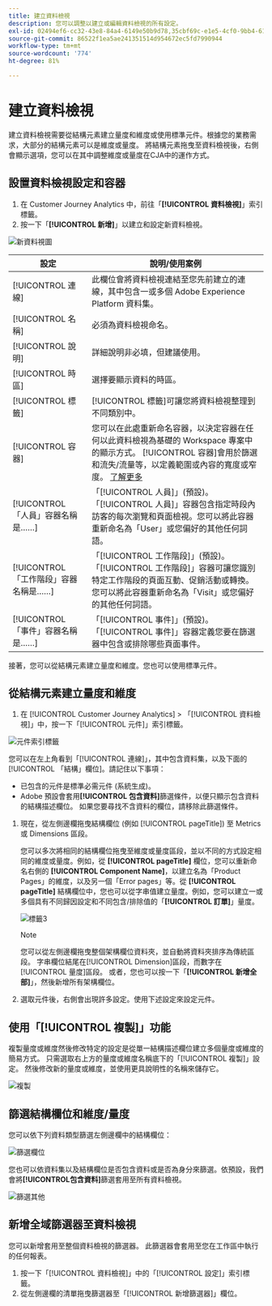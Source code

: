 ```yaml
---
title: 建立資料檢視
description: 您可以調整以建立或編輯資料檢視的所有設定。
exl-id: 02494ef6-cc32-43e8-84a4-6149e50b9d78,35cbf69c-e1e5-4cf0-9bb4-6105d3e4c78e
source-git-commit: 86522f1ea5ae241351514d954672ec5fd7990944
workflow-type: tm+mt
source-wordcount: '774'
ht-degree: 81%

---
```


# 建立資料檢視

建立資料檢視需要從結構元素建立量度和維度或使用標準元件。根據您的業務需求，大部分的結構元素可以是維度或量度。 將結構元素拖曳至資料檢視後，右側會顯示選項，您可以在其中調整維度或量度在CJA中的運作方式。

## 設置資料檢視設定和容器

1. 在 Customer Journey Analytics 中，前往「**[!UICONTROL 資料檢視]**」索引標籤。
2. 按一下「**[!UICONTROL 新增]**」以建立和設定新資料檢視。

![新資料視圖](assets/new-data-view.png)

| 設定 | 說明/使用案例 |
| --- | --- |
| [!UICONTROL 連線] | 此欄位會將資料檢視連結至您先前建立的連線，其中包含一或多個 Adobe Experience Platform 資料集。 |
| [!UICONTROL 名稱] | 必須為資料檢視命名。 |
| [!UICONTROL 說明] | 詳細說明非必填，但建議使用。 |
| [!UICONTROL 時區] | 選擇要顯示資料的時區。 |
| [!UICONTROL 標籤] | [!UICONTROL 標籤]可讓您將資料檢視整理到不同類別中。 |
| [!UICONTROL 容器] | 您可以在此處重新命名容器，以決定容器在任何以此資料檢視為基礎的 Workspace 專案中的顯示方式。 [!UICONTROL 容器]會用於篩選和流失/流量等，以定義範圍或內容的寬度或窄度。 [了解更多](https://experienceleague.adobe.com/docs/analytics-platform/using/cja-components/cja-filters/filters-overview.html?lang=zh-Hant#filter-containers) |
| [!UICONTROL 「人員」容器名稱是……] | 「[!UICONTROL 人員]」(預設)。「[!UICONTROL 人員]」容器包含指定時段內訪客的每次瀏覽和頁面檢視。您可以將此容器重新命名為「User」或您偏好的其他任何詞語。 |
| [!UICONTROL 「工作階段」容器名稱是……] | 「[!UICONTROL 工作階段]」(預設)。「[!UICONTROL 工作階段]」容器可讓您識別特定工作階段的頁面互動、促銷活動或轉換。您可以將此容器重新命名為「Visit」或您偏好的其他任何詞語。 |
| [!UICONTROL 「事件」容器名稱是……] | 「[!UICONTROL 事件]」(預設)。「[!UICONTROL 事件]」容器定義您要在篩選器中包含或排除哪些頁面事件。 |

接著，您可以從結構元素建立量度和維度。您也可以使用標準元件。

## 從結構元素建立量度和維度

1. 在 [!UICONTROL Customer Journey Analytics] > 「[!UICONTROL 資料檢視]」中，按一下「[!UICONTROL 元件]」索引標籤。

![元件索引標籤](assets/components-tab.png)

您可以在左上角看到「[!UICONTROL 連線]」，其中包含資料集，以及下面的[!UICONTROL 「結構」欄位]。請記住以下事項：

* 已包含的元件是標準必需元件 (系統生成)。
* Adobe 預設會套用&#x200B;**[!UICONTROL 包含資料]**&#x200B;篩選條件，以便只顯示包含資料的結構描述欄位。 如果您要尋找不含資料的欄位，請移除此篩選條件。

1. 現在，從左側邊欄拖曳結構欄位 (例如 [!UICONTROL pageTitle]) 至 Metrics 或 Dimensions 區段。

   您可以多次將相同的結構欄位拖曳至維度或量度區段，並以不同的方式設定相同的維度或量度。例如，從 **[!UICONTROL &#x200B;pageTitle]** &#x200B;欄位，您可以重新命名右側的 **[!UICONTROL Component Name]**，以建立名為「Product Pages」的維度，以及另一個「Error pages」等。從 **[!UICONTROL pageTitle]** 結構欄位中，您也可以從字串值建立量度。例如，您可以建立一或多個具有不同歸因設定和不同包含/排除值的「**[!UICONTROL 訂單]**」量度。

   ![標籤3](assets/components-tab-3.png)

   >[!NOTE]
   >
   >您可以從左側邊欄拖曳整個架構欄位資料夾，並自動將資料夾排序為傳統區段。 字串欄位結尾在[!UICONTROL Dimension]區段，而數字在[!UICONTROL 量度]區段。 或者，您也可以按一下「**[!UICONTROL 新增全部]**」，然後新增所有架構欄位。

1. 選取元件後，右側會出現許多設定。使用下述設定來設定元件。

## 使用「[!UICONTROL 複製]」功能

複製量度或維度然後修改特定的設定是從單一結構描述欄位建立多個量度或維度的簡易方式。 只需選取右上方的量度或維度名稱底下的「[!UICONTROL 複製]」設定。 然後修改新的量度或維度，並使用更具說明性的名稱來儲存它。

![複製](assets/duplicate.png)

## 篩選結構欄位和維度/量度

您可以依下列資料類型篩選左側邊欄中的結構欄位：

![篩選欄位](assets/filter-fields.png)

您也可以依資料集以及結構欄位是否包含資料或是否為身分來篩選。依預設，我們會將&#x200B;**[!UICONTROL &#x200B;包含資料]**&#x200B;篩選套用至所有資料檢視。

![篩選其他](assets/filter-other.png)

## 新增全域篩選器至資料檢視

您可以新增套用至整個資料檢視的篩選器。 此篩選器會套用至您在工作區中執行的任何報表。

1. 按一下「[!UICONTROL 資料檢視]」中的「[!UICONTROL 設定]」索引標籤。
1. 從左側邊欄的清單拖曳篩選器至「[!UICONTROL 新增篩選器]」欄位。
